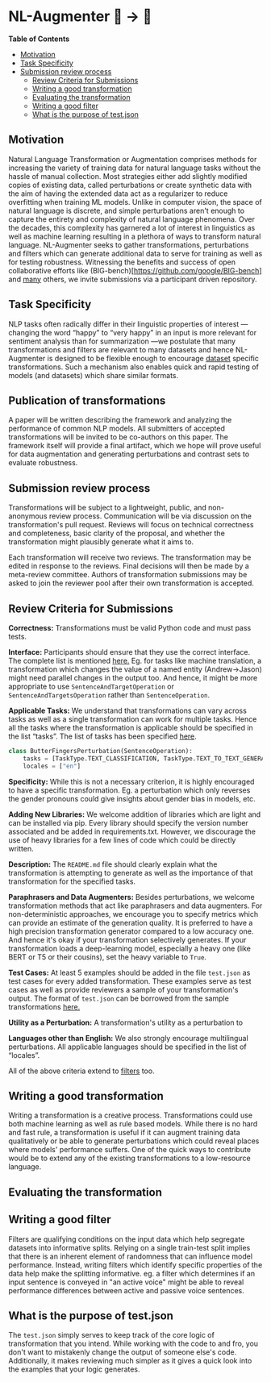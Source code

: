 # NL-Augmenter 🦎 → 🐍

**Table of Contents**
* [Motivation](#motivation)
* [Task Specificity](#task-specificity)
* [Submission review process](#submission-review-process)
    * [Review Criteria for Submissions](#review-criteria-for-submissions)
    * [Writing a good transformation](#Writing-a-good-transformation)
    * [Evaluating the transformation](#evaluating-the-transformation)
    * [Writing a good filter](#Writing-a-good-filter)
    * [What is the purpose of test.json](#What-is-the-purpose-of-test.json)


## Motivation
Natural Language Transformation or Augmentation comprises methods for increasing the variety of training data for natural language tasks without the hassle of manual collection. Most strategies either add slightly modified copies of existing data, called perturbations or create synthetic data with the aim of having the extended data act as a regularizer to reduce overfitting when training ML models. Unlike in computer vision, the space of natural language is discrete, and simple perturbations aren't enough to capture the entirety and complexity of natural language phenomena. Over the decades, this complexity has garnered a lot of interest in linguistics as well as machine learning resulting in a plethora of ways to transform natural language. 
NL-Augmenter seeks to gather transformations, perturbations and filters which can generate additional data to serve for training as well as for testing robustness. Witnessing the benefits and success of open collaborative efforts like (BIG-bench)[https://github.com/google/BIG-bench] and [many](https://arxiv.org/pdf/2010.02353.pdf) others, we invite submissions via a participant driven repository.

## Task Specificity
NLP tasks often radically differ in their linguistic properties of interest — changing the word “happy” to “very happy” in an input is more relevant for sentiment analysis than for summarization —we postulate that many transformations and filters are relevant to many datasets and hence NL-Augmenter is designed to be flexible enough to encourage [dataset](../interfaces) specific transformations. Such a mechanism also enables quick and rapid testing of models (and datasets) which share similar formats.  

## Publication of transformations

A paper will be written describing the framework and analyzing the performance of common NLP models. All submitters of accepted transformations will be invited to be co-authors on this paper. The framework itself will provide a final artifact, which we hope will prove useful for data augmentation and generating perturbations and contrast sets to evaluate robustness. 

## Submission review process

Transformations will be subject to a lightweight, public, and non-anonymous review process. Communication will be via discussion on the transformation's pull request. Reviews will focus on technical correctness and completeness, basic clarity of the proposal, and whether the transformation might plausibly generate what it aims to.

Each transformation will receive two reviews. The transformation may be edited in response to the reviews. Final decisions will then be made by a meta-review committee. Authors of transformation submissions may be asked to join the reviewer pool after their own transformation is accepted.

## Review Criteria for Submissions
**Correctness:** Transformations must be valid Python code and must pass tests. 

**Interface:** Participants should ensure that they use the correct interface. The complete list is mentioned [here.](../interfaces) Eg. for tasks like machine translation, a transformation which changes the value of a named entity (Andrew->Jason) might need parallel changes in the output too. And hence, it might be more appropriate to use `SentenceAndTargetOperation` or `SentenceAndTargetsOperation` rather than `SentenceOperation`.

**Applicable Tasks:** We understand that transformations can vary across tasks as well as a single transformation can work for multiple tasks. Hence all the tasks where the transformation is applicable should be specified in the list “tasks”. The list of tasks has been specified [here](../tasks/TaskTypes.py).
```python
class ButterFingersPerturbation(SentenceOperation):
    tasks = [TaskType.TEXT_CLASSIFICATION, TaskType.TEXT_TO_TEXT_GENERATION, TaskType.TEXT_TAGGING]
    locales = ["en"]
```

**Specificity:** While this is not a necessary criterion, it is highly encouraged to have a specific transformation. Eg. a perturbation which only reverses the gender pronouns could give insights about gender bias in models, etc.

**Adding New Libraries:** We welcome addition of libraries which are light and can be installed via pip. Every library should specify the version number associated and be added in requirements.txt. However, we discourage the use of heavy libraries for a few lines of code which could be directly written.

**Description:** The `README.md` file should clearly explain what the transformation is attempting to generate as well as the importance of that transformation for the specified tasks.

**Paraphrasers and Data Augmenters:** Besides perturbations, we welcome transformation methods that act like paraphrasers and data augmenters. For non-deterministic approaches, we encourage you to specify metrics which can provide an estimate of the generation quality. It is preferred to have a high precision transformation generator compared to a low accuracy one. And hence it's okay if your transformation selectively generates. If your transformation loads a deep-learning model, especially a heavy one (like BERT or T5 or their cousins), set the heavy variable to `True`.
 
**Test Cases:** At least 5 examples should be added in the file `test.json` as test cases for every added transformation. These examples serve as test cases as well as provide reviewers a sample of your transformation's output. The format of `test.json` can be borrowed from the sample transformations [here.](../interfaces)

**Utility as a Perturbation:** A transformation's utility as a perturbation to 

**Languages other than English:** We also strongly encourage multilingual perturbations. All applicable languages should be specified in the list of “locales”.

All of the above criteria extend to [filters](../filters) too.
 
## Writing a good transformation
Writing a transformation is a creative process. Transformations could use both machine learning as well as rule based models. While there is no hard and fast rule, a transformation is useful if it can augment training data qualitatively or be able to generate perturbations which could reveal places where models' performance suffers. One of the quick ways to contribute would be to extend any of the existing transformations to a low-resource language.


## Evaluating the transformation
 
## Writing a good filter
Filters are qualifying conditions on the input data which help segregate datasets into informative splits. Relying on a single train-test split implies that there is an inherent element of randomness that can influence model performance. Instead, writing filters which identify specific properties of the data help make the splitting informative. eg. a filter which determines if an input sentence is conveyed in "an active voice" might be able to reveal performance differences between active and passive voice sentences.   


## What is the purpose of test.json
The `test.json` simply serves to keep track of the core logic of transformation that you intend. While working with the code to and fro, you don't want to mistakenly change the output of someone else's code. Additionally, it makes reviewing much simpler as it gives a quick look into the examples that your logic generates.   
